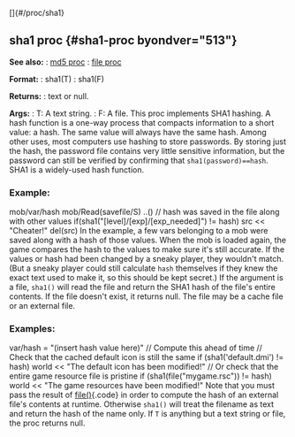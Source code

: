 []{#/proc/sha1}
  ## sha1 proc {#sha1-proc byondver="513"}
  **See also:**
  :   [md5 proc](ref/proc/md5)
  :   [file proc](ref/proc/file)
  <!-- -->
  **Format:**
  :   sha1(T)
  :   sha1(F)
  <!-- -->
  **Returns:**
  :   text or null.
  <!-- -->
  **Args:**
  :   T: A text string.
  :   F: A file.
  This proc implements SHA1 hashing. A hash function is a one-way process
  that compacts information to a short value: a hash. The same value will
  always have the same hash. Among other uses, most computers use hashing
  to store passwords. By storing just the hash, the password file contains
  very little sensitive information, but the password can still be
  verified by confirming that `sha1(password)==hash`. SHA1 is a
  widely-used hash function.
  ### Example:
  mob/var/hash mob/Read(savefile/S) ..() // hash was saved in the file
  along with other values if(sha1(\"\[level\]/\[exp\]/\[exp_needed\]\") !=
  hash) src \<\< \"Cheater!\" del(src)
  In the example, a few vars belonging to a mob were saved along with a
  hash of those values. When the mob is loaded again, the game compares
  the hash to the values to make sure it\'s still accurate. If the values
  or hash had been changed by a sneaky player, they wouldn\'t match. (But
  a sneaky player could still calculate `hash` themselves if they knew the
  exact text used to make it, so this should be kept secret.)
  If the argument is a file, `sha1()` will read the file and return the
  SHA1 hash of the file\'s entire contents. If the file doesn\'t exist, it
  returns null. The file may be a cache file or an external file.
  ### Examples:
  var/hash = \"(insert hash value here)\" // Compute this ahead of time //
  Check that the cached default icon is still the same if
  (sha1(\'default.dmi\') != hash) world \<\< \"The default icon has been
  modified!\" // Or check that the entire game resource file is pristine
  if (sha1(file(\"mygame.rsc\")) != hash) world \<\< \"The game resources
  have been modified!\"
  Note that you must pass the result of [file()](ref/proc/file){.code} in
  order to compute the hash of an external file\'s contents at runtime.
  Otherwise `sha1()` will treat the filename as text and return the hash
  of the name only.
  If `T` is anything but a text string or file, the proc returns null.